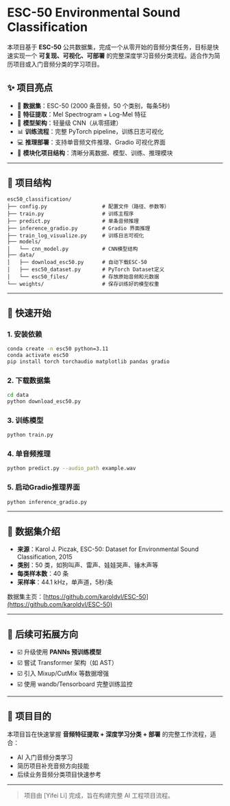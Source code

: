 # ESC-50 Environmental Sound Classification

本项目基于 **ESC-50** 公共数据集，完成一个从零开始的音频分类任务，目标是快速实现一个 **可复现、可视化、可部署** 的完整深度学习音频分类流程。适合作为简历项目或入门音频分类的学习项目。

## ✨ 项目亮点

- 📁 **数据集**：ESC-50 (2000 条音频，50 个类别，每条5秒)
- 🎵 **特征提取**：Mel Spectrogram + Log-Mel 特征
- 🏧️ **模型架构**：轻量级 CNN（从零搭建）
- 📊 **训练流程**：完整 PyTorch pipeline，训练日志可视化
- 💻 **推理部署**：支持单音频文件推理、Gradio 可视化界面
- 🧹 **模块化项目结构**：清晰分离数据、模型、训练、推理模块

---

## 📂 项目结构

```
esc50_classification/
├── config.py                  # 配置文件（路径、参数等）
├── train.py                   # 训练主程序
├── predict.py                 # 单条音频推理
├── inference_gradio.py        # Gradio 界面推理
├── train_log_visualize.py     # 训练日志可视化
├── models/
│   └── cnn_model.py           # CNN模型结构
├── data/
│   ├── download_esc50.py      # 自动下载ESC-50
│   ├── esc50_dataset.py       # PyTorch Dataset定义
│   └── esc50_files/           # 存放原始音频和元数据
└── weights/                   # 保存训练好的模型权重
```

---

## 🚀 快速开始

### 1. 安装依赖
```bash
conda create -n esc50 python=3.11
conda activate esc50
pip install torch torchaudio matplotlib pandas gradio
```

### 2. 下载数据集
```bash
cd data
python download_esc50.py
```

### 3. 训练模型
```bash
python train.py
```

### 4. 单音频推理
```bash
python predict.py --audio_path example.wav
```

### 5. 启动Gradio推理界面
```bash
python inference_gradio.py
```

---

## 📝 数据集介绍

- **来源**：Karol J. Piczak, ESC-50: Dataset for Environmental Sound Classification, 2015
- **类别**：50 类，如狗叫声、雷声、娃娃哭声、锤木声等
- **每类样本数**：40 条
- **采样率**：44.1 kHz，单声道，5秒/条

数据集主页：[https://github.com/karoldvl/ESC-50](https://github.com/karoldvl/ESC-50)

---

## 🌟 后续可拓展方向

- ☑️ 升级使用 **PANNs 预训练模型**
- ☑️ 嘗试 Transformer 架构（如 AST）
- ☑️ 引入 Mixup/CutMix 等数据增强
- ☑️ 使用 wandb/Tensorboard 完整训练监控

---

## 📢 项目目的

本项目旨在快速掌握 **音频特征提取 + 深度学习分类 + 部署** 的完整工作流程，适合：
- AI 入门音频分类学习
- 简历项目补充音频方向技能
- 后续业务音频分类项目快速参考

---

> 项目由 [Yifei Li] 完成，旨在构建完整 AI 工程项目流程。

